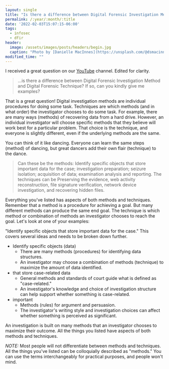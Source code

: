 ```yaml
---
layout: single
title: "Is there a difference between Digital Forensic Investigation Method and Digital Forensic Technique?"
permalink: /:year/:month/:title
date: '2022-02-03T15:07:15-06:00'
tags:
  - infosec
  - dfir
header:
  image: /assets/images/posts/headers/begin.jpg
  caption: "Photo by [Danielle MacInnes](https://unsplash.com/@dsmacinnes?utm_source=unsplash&utm_medium=referral&utm_content=creditCopyText) on [Unsplash](https://unsplash.com/s/photos/fast?utm_source=unsplash&utm_medium=referral&utm_content=creditCopyText)"
modified_time: ""
---
```

 
I received a great question on our [YouTube](https://www.youtube.com/DFIRScience?sub_confirmation=1) channel. Edited for clarity.

> ...is there a difference between Digital Forensic Investigation Method and Digital Forensic Technique? If so, can you kindly give me examples?

That is a great question! Digital investigation methods are individual procedures for doing some task. Techniques are which methods (and in what order) the investigator chooses to do some task. For example, there are many ways (methods) of recovering data from a hard drive. However, an individual investigator will choose specific methods that they believe will work best for a particular problem. That choice is the technique, and everyone is slightly different, even if the underlying methods are the same.

You can think of it like dancing. Everyone can learn the same steps (method) of dancing, but great dancers add their own flair (technique) to the dance.

> Can these be the methods: Identify specific objects that store important data for the case; investigation preparation; seizure isolation; acquisition of data; examination analysis and reporting. The techniques can be Preserving the evidence, web activity reconstruction, file signature verification, network device investigation, and recovering hidden files.

Everything you've listed has aspects of both methods and techniques. Remember that a method is a procedure for achieving a goal. But many different methods can produce the same end goal. The technique is which method or combination of methods an investigator chooses to reach the goal. Let's look at one of your examples:

"Identify specific objects that store important data for the case." This covers several ideas and needs to be broken down further.

* Identify specific objects (data)
  *  There are many methods (procedures) for identifying data structures.
  * An investigator may choose a combination of methods (technique) to maximize the amount of data identified.
* that store case-related data
  * General methods and standards of court guide what is defined as "case-related."
  * An investigator's knowledge and choice of investigation structure can help support whether something is case-related.
* important
  * Methods (rules) for argument and persuasion.
  * The investigator's writing style and investigation choices can affect whether something is perceived as significant.

An investigation is built on many methods that an investigator chooses to maximize their outcome. All the things you listed have aspects of both methods and techniques.

*NOTE:* Most people will not differentiate between methods and techniques. All the things you've listed can be colloquially described as "methods." You can use the terms interchangeably for practical purposes, and people won't mind.